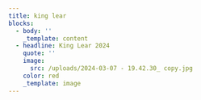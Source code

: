```yaml
---
title: king lear
blocks:
  - body: ''
    _template: content
  - headline: King Lear 2024
    quote: ''
    image:
      src: /uploads/2024-03-07 - 19.42.30_ copy.jpg
    color: red
    _template: image
---
```


